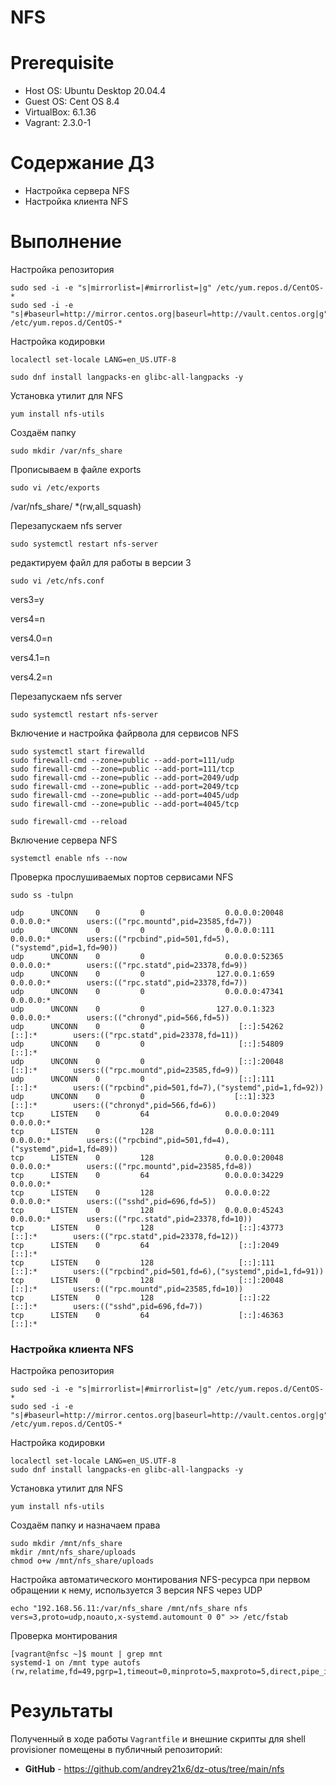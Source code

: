 # NFS

# **Prerequisite**
- Host OS: Ubuntu Desktop 20.04.4
- Guest OS: Cent OS 8.4
- VirtualBox: 6.1.36
- Vagrant: 2.3.0-1

# **Содержание ДЗ**

* Настройка сервера NFS
* Настройка клиента NFS

# **Выполнение**

Настройка репозитория

```
sudo sed -i -e "s|mirrorlist=|#mirrorlist=|g" /etc/yum.repos.d/CentOS-*
sudo sed -i -e "s|#baseurl=http://mirror.centos.org|baseurl=http://vault.centos.org|g" /etc/yum.repos.d/CentOS-*
```

Настройка кодировки

```
localectl set-locale LANG=en_US.UTF-8

sudo dnf install langpacks-en glibc-all-langpacks -y
```

Установка утилит для NFS
```
yum install nfs-utils
```

Создаём папку
```
sudo mkdir /var/nfs_share
```

Прописываем в файле exports
```
sudo vi /etc/exports
```
/var/nfs_share/ *(rw,all_squash)

Перезапускаем nfs server
```
sudo systemctl restart nfs-server
```

редактируем файл для работы в версии 3
```
sudo vi /etc/nfs.conf
```
vers3=y

vers4=n

vers4.0=n

vers4.1=n

vers4.2=n


Перезапускаем nfs server
```
sudo systemctl restart nfs-server
```

Включение и настройка файрвола для сервисов NFS
```
sudo systemctl start firewalld
sudo firewall-cmd --zone=public --add-port=111/udp
sudo firewall-cmd --zone=public --add-port=111/tcp
sudo firewall-cmd --zone=public --add-port=2049/udp
sudo firewall-cmd --zone=public --add-port=2049/tcp
sudo firewall-cmd --zone=public --add-port=4045/udp
sudo firewall-cmd --zone=public --add-port=4045/tcp

sudo firewall-cmd --reload
```

Включение сервера NFS
```
systemctl enable nfs --now
```

Проверка прослушиваемых портов сервисами NFS
```
sudo ss -tulpn

udp      UNCONN    0         0                  0.0.0.0:20048            0.0.0.0:*        users:(("rpc.mountd",pid=23585,fd=7))
udp      UNCONN    0         0                  0.0.0.0:111              0.0.0.0:*        users:(("rpcbind",pid=501,fd=5),("systemd",pid=1,fd=90))
udp      UNCONN    0         0                  0.0.0.0:52365            0.0.0.0:*        users:(("rpc.statd",pid=23378,fd=9))
udp      UNCONN    0         0                127.0.0.1:659              0.0.0.0:*        users:(("rpc.statd",pid=23378,fd=7))
udp      UNCONN    0         0                  0.0.0.0:47341            0.0.0.0:*
udp      UNCONN    0         0                127.0.0.1:323              0.0.0.0:*        users:(("chronyd",pid=566,fd=5))
udp      UNCONN    0         0                     [::]:54262               [::]:*        users:(("rpc.statd",pid=23378,fd=11))
udp      UNCONN    0         0                     [::]:54809               [::]:*
udp      UNCONN    0         0                     [::]:20048               [::]:*        users:(("rpc.mountd",pid=23585,fd=9))
udp      UNCONN    0         0                     [::]:111                 [::]:*        users:(("rpcbind",pid=501,fd=7),("systemd",pid=1,fd=92))
udp      UNCONN    0         0                    [::1]:323                 [::]:*        users:(("chronyd",pid=566,fd=6))
tcp      LISTEN    0         64                 0.0.0.0:2049             0.0.0.0:*
tcp      LISTEN    0         128                0.0.0.0:111              0.0.0.0:*        users:(("rpcbind",pid=501,fd=4),("systemd",pid=1,fd=89))
tcp      LISTEN    0         128                0.0.0.0:20048            0.0.0.0:*        users:(("rpc.mountd",pid=23585,fd=8))
tcp      LISTEN    0         64                 0.0.0.0:34229            0.0.0.0:*
tcp      LISTEN    0         128                0.0.0.0:22               0.0.0.0:*        users:(("sshd",pid=696,fd=5))
tcp      LISTEN    0         128                0.0.0.0:45243            0.0.0.0:*        users:(("rpc.statd",pid=23378,fd=10))
tcp      LISTEN    0         128                   [::]:43773               [::]:*        users:(("rpc.statd",pid=23378,fd=12))
tcp      LISTEN    0         64                    [::]:2049                [::]:*
tcp      LISTEN    0         128                   [::]:111                 [::]:*        users:(("rpcbind",pid=501,fd=6),("systemd",pid=1,fd=91))
tcp      LISTEN    0         128                   [::]:20048               [::]:*        users:(("rpc.mountd",pid=23585,fd=10))
tcp      LISTEN    0         128                   [::]:22                  [::]:*        users:(("sshd",pid=696,fd=7))
tcp      LISTEN    0         64                    [::]:46363               [::]:*
```

### Настройка клиента NFS

Настройка репозитория

```
sudo sed -i -e "s|mirrorlist=|#mirrorlist=|g" /etc/yum.repos.d/CentOS-*
sudo sed -i -e "s|#baseurl=http://mirror.centos.org|baseurl=http://vault.centos.org|g" /etc/yum.repos.d/CentOS-*
```

Настройка кодировки

```
localectl set-locale LANG=en_US.UTF-8
sudo dnf install langpacks-en glibc-all-langpacks -y
```

Установка утилит для NFS
```
yum install nfs-utils
```

Создаём папку и назначаем права
```
sudo mkdir /mnt/nfs_share
mkdir /mnt/nfs_share/uploads
chmod o+w /mnt/nfs_share/uploads
```

Настройка автоматического монтирования NFS-ресурса при первом обращении к нему,
используется 3 версия NFS через UDP
```
echo "192.168.56.11:/var/nfs_share /mnt/nfs_share nfs vers=3,proto=udp,noauto,x-systemd.automount 0 0" >> /etc/fstab
```

Проверка монтирования
```
[vagrant@nfsc ~]$ mount | grep mnt
systemd-1 on /mnt type autofs (rw,relatime,fd=49,pgrp=1,timeout=0,minproto=5,maxproto=5,direct,pipe_ino=25331)
```

# **Результаты**

Полученный в ходе работы `Vagrantfile` и внешние скрипты для shell provisioner помещены в публичный репозиторий:
- **GitHub** - https://github.com/andrey21x6/dz-otus/tree/main/nfs

